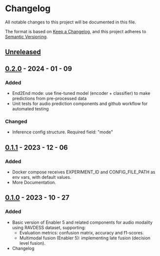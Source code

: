 # Changelog
All notable changes to this project will be documented in this file.

The format is based on [Keep a Changelog](https://keepachangelog.com/en/1.0.0/),
and this project adheres to [Semantic Versioning](https://semver.org/spec/v2.0.0.html).

## [Unreleased]

## [0.2.0] - 2024 - 01 - 09
### Added
  - End2End mode: use fine-tuned model (encoder + classifier) to make predictions from pre-processed data
  - Unit tests for audio prediction components and github workflow for automated testing

### Changed
  - Inference config structure. Required field: "mode"

## [0.1.1] - 2023 - 12 - 06
### Added 
  - Docker compose receives EXPERIMENT_ID and CONFIG_FILE_PATH as env vars, with default values.
  - More Documentation.

## [0.1.0] - 2023 - 10 - 27
### Added
- Basic version of Enabler 5 and related components for audio modality using RAVDESS dataset, supporting:
  - Evaluation metrics: confusion matrix, accuracy and f1-scores.
  - Multimodal fusion (Enabler 5): implementing late fusion (decision level fusion).
- Changelog

<!-- 
Example of Categories to use in each release

### Added
- Just an example of how to use changelog.

### Changed
- Just an example of how to use changelog.

### Fixed
- Just an example of how to use changelog.

### Removed
- Just an example of how to use changelog.

### Deprecated
- Just an example of how to use changelog. -->


[unreleased]: https://github.com/um-xr2learn-enablers/XR2Learn-Inference/compare/v0.1.0...master
[0.1.0]: https://github.com/um-xr2learn-enablers/XR2Learn-Inference/releases/tag/v0.1.0
[0.1.1]: https://github.com/um-xr2learn-enablers/XR2Learn-Inference/releases/tag/v0.1.1
[0.2.0]: https://github.com/um-xr2learn-enablers/XR2Learn-Inference/releases/tag/v0.2.0